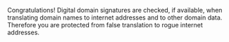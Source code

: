 Congratulations! Digital domain signatures are checked, if available, when translating domain names to internet addresses and to other domain data. Therefore you are protected from false translation to rogue internet addresses.
